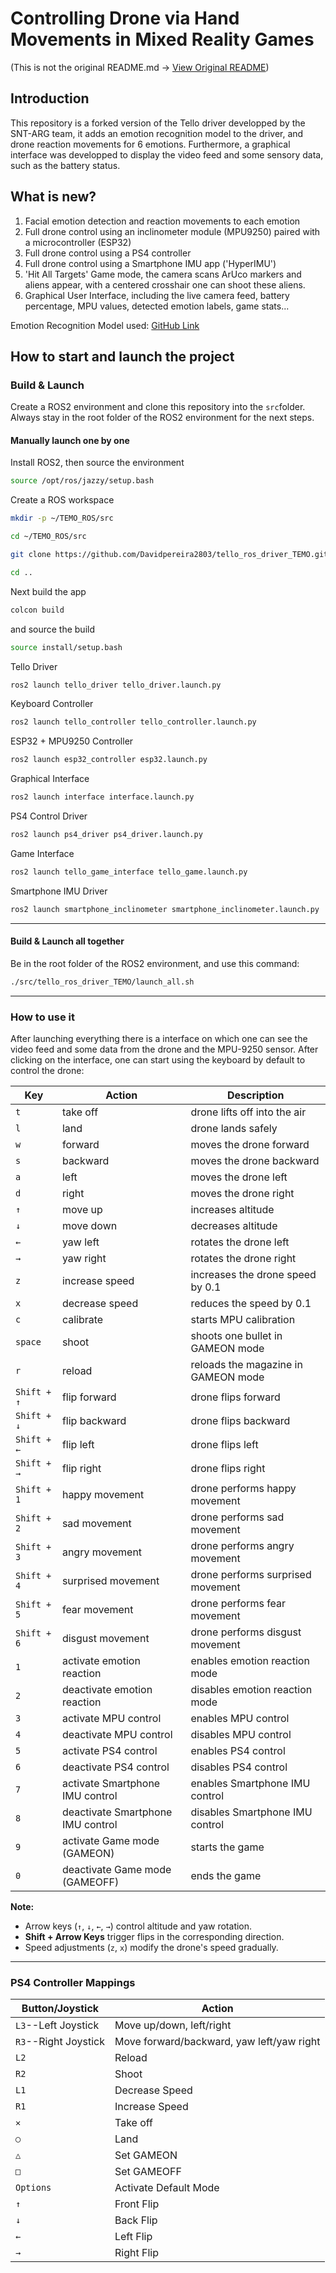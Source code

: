 # Controlling Drone via Hand Movements in Mixed Reality Games
(This is not the original README.md -> [View Original README](docs/ORIGINAL_README.md))

## Introduction

This repository is a forked version of the Tello driver developped by the SNT-ARG team, it adds an emotion recognition model to the driver, and drone reaction movements for 6 emotions. Furthermore, a graphical interface was developped to display the video feed and some sensory data, such as the battery status.

## What is new?

1. Facial emotion detection and reaction movements to each emotion
2. Full drone control using an inclinometer module (MPU9250) paired with a microcontroller (ESP32)
3. Full drone control using a PS4 controller
4. Full drone control using a Smartphone IMU app ('HyperIMU')
5. 'Hit All Targets' Game mode, the camera scans ArUco markers and aliens appear, with a centered crosshair one can shoot these aliens. 
6. Graphical User Interface, including the live camera feed, battery percentage, MPU values, detected emotion labels, game stats...

Emotion Recognition Model used: [GitHub Link](https://github.com/SHAIK-AFSANA/facialemotionrecognizerinrealtime)

## How to start and launch the project

### Build & Launch

Create a ROS2 environment and clone this repository into the `src`folder. Always stay in the root folder of the ROS2 environment for the next steps.

#### Manually launch one by one

Install ROS2, then source the environment
```bash
source /opt/ros/jazzy/setup.bash
```
Create a ROS workspace
```bash
mkdir -p ~/TEMO_ROS/src
```

```bash
cd ~/TEMO_ROS/src
```

```bash
git clone https://github.com/Davidpereira2803/tello_ros_driver_TEMO.git

cd ..
```
Next build the app
```bash
colcon build
```

and source the build

```bash
source install/setup.bash
```

Tello Driver
```bash
ros2 launch tello_driver tello_driver.launch.py
```

Keyboard Controller
```bash
ros2 launch tello_controller tello_controller.launch.py
```

ESP32 + MPU9250 Controller
```bash
ros2 launch esp32_controller esp32.launch.py
```

Graphical Interface
```bash
ros2 launch interface interface.launch.py
```

PS4 Control Driver
```bash
ros2 launch ps4_driver ps4_driver.launch.py
```

Game Interface
```bash
ros2 launch tello_game_interface tello_game.launch.py
```

Smartphone IMU Driver
```bash
ros2 launch smartphone_inclinometer smartphone_inclinometer.launch.py
```

---

#### Build & Launch all together

Be in the root folder of the ROS2 environment, and use this command: 
```bash
./src/tello_ros_driver_TEMO/launch_all.sh
```
---

### How to use it

After launching everything there is a interface on which one can see the video feed and some data from the drone and the MPU-9250 sensor. After clicking on the interface, one can start using the keyboard by default to control the drone:

| Key  | Action                      | Description                             |
|------|-----------------------------|-----------------------------------------|
| `t`  | take off                    | drone lifts off into the air            |
| `l`  | land                        | drone lands safely                      |
| `w`  | forward                     | moves the drone forward                 |
| `s`  | backward                    | moves the drone backward                |
| `a`  | left                        | moves the drone left                    |
| `d`  | right                       | moves the drone right                   |
| `↑`  | move up                     | increases altitude                      |
| `↓`  | move down                   | decreases altitude                      |
| `←`  | yaw left                    | rotates the drone left                  |
| `→`  | yaw right                   | rotates the drone right                 |
| `z`  | increase speed              | increases the drone speed by 0.1        |
| `x`  | decrease speed              | reduces the speed by 0.1                |
| `c`  | calibrate | starts MPU calibration |
| `space` | shoot | shoots one bullet in GAMEON mode|
| `r`| reload | reloads the magazine in GAMEON mode|
| `Shift + ↑`   | flip forward       | drone flips forward                     |
| `Shift + ↓`   | flip backward      | drone flips backward                    |
| `Shift + ←`   | flip left          | drone flips left                        |
| `Shift + →`   | flip right         | drone flips right                       |
| `Shift + 1`  | happy movement              | drone performs happy movement           |
| `Shift + 2`  | sad movement                | drone performs sad movement             |
| `Shift + 3`  | angry movement              | drone performs angry movement           |
| `Shift + 4`  | surprised movement          | drone performs surprised movement       |
| `Shift + 5`  | fear movement               | drone performs fear movement            |
| `Shift + 6`  | disgust movement            | drone performs disgust movement         |
| `1`  | activate emotion reaction   | enables emotion reaction mode           |
| `2`  | deactivate emotion reaction | disables emotion reaction mode          |
| `3`  | activate MPU control        | enables MPU control                     |
| `4`  | deactivate MPU control      | disables MPU control                    |
| `5`  | activate PS4 control   | enables PS4 control           |
| `6`  | deactivate PS4 control | disables PS4 control         |
| `7`  | activate Smartphone IMU control   | enables Smartphone IMU control          |
| `8`  | deactivate Smartphone IMU control | disables Smartphone IMU control         |
| `9`  | activate Game mode (GAMEON)        | starts the game                   |
| `0`  | deactivate Game mode (GAMEOFF)      | ends the game                   |

**Note:**
- Arrow keys (`↑`, `↓`, `←`, `→`) control altitude and yaw rotation.  
- **Shift + Arrow Keys** trigger flips in the corresponding direction.  
- Speed adjustments (`z`, `x`) modify the drone's speed gradually.

---

### PS4 Controller Mappings


| Button/Joystick | Action                      |
|-----------------|-----------------------------|
| `L3`--Left Joystick   | Move up/down, left/right |
| `R3`--Right Joystick  | Move forward/backward, yaw left/yaw right|
| `L2` | Reload |
| `R2` | Shoot |
| `L1` | Decrease Speed |
| `R1` | Increase Speed |
| `✕`         | Take off                    |
| `○`   | Land                        |
| `△`  | Set GAMEON   |
| `□`   | Set GAMEOFF |
| `Options`   | Activate Default Mode |
| `↑` | Front Flip |
| `↓` | Back Flip |
| `←` | Left Flip |
| `→` | Right Flip |
